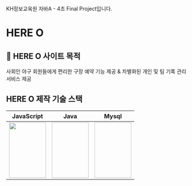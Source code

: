 KH정보교육원 자바A - 4조 Final Project입니다.

# HERE O

## :rocket: HERE O 사이트 목적

사회인 야구 회원들에게 편리한 구장 예약 기능 제공 & 차별화된 개인 및 팀 기록 관리 서비스 제공

## HERE O 제작 기술 스택

| JavaScript                                                                                                                    | Java                                                                                                              | Mysql                                                                                                                    |
| ----------------------------------------------------------------------------------------------------------------------------- | ----------------------------------------------------------------------------------------------------------------- | ------------------------------------------------------------------------------------------------------------------------ |
| <img src="https://cdn.iconscout.com/icon/free/png-512/javascript-2038874-1720087.png?f=avif&w=256" width="100" height="150"/> | <img scr="https://cdn.iconscout.com/icon/free/png-512/java-23-225999.png?f=avif&w=256" width="100" height="150"/> | <img scr="https://cdn.iconscout.com/icon/free/png-512/mysql-3521596-2945040.png?f=avif&w=256" width="100" height="150"/> |
